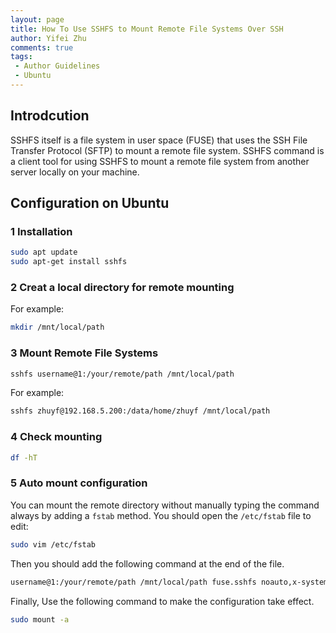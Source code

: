 ```yaml
---
layout: page
title: How To Use SSHFS to Mount Remote File Systems Over SSH
author: Yifei Zhu
comments: true
tags:
 - Author Guidelines
 - Ubuntu
---
```

## Introdcution
SSHFS itself is a file system in user space (FUSE) that uses the SSH File Transfer Protocol (SFTP) to mount a remote file system.
SSHFS command is a client tool for using SSHFS to mount a remote file system from another server locally on your machine.

## Configuration on Ubuntu
### 1 Installation
```Bash
sudo apt update
sudo apt-get install sshfs
```
### 2 Creat a local directory for remote mounting
For example:
```Bash
mkdir /mnt/local/path
```
### 3 Mount Remote File Systems
```Bash
sshfs username@1:/your/remote/path /mnt/local/path
```
For example:
```Bash
sshfs zhuyf@192.168.5.200:/data/home/zhuyf /mnt/local/path
```

### 4 Check mounting
```Bash
df -hT 
```

### 5 Auto mount configuration
You can mount the remote directory without manually typing the command always by adding a `fstab` method.
You should open the `/etc/fstab` file to edit:
```bash
sudo vim /etc/fstab
```
Then you should add the following command at the end of the file.
```bash
username@1:/your/remote/path /mnt/local/path fuse.sshfs noauto,x-systemd.automount,_netdev,IdentityFile=/home/name/.ssh/id_rsa,allow_other,reconnec
```
Finally, Use the following command to make the configuration take effect.

```Bash
sudo mount -a
```
